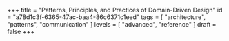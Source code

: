 +++
title = "Patterns, Principles, and Practices of Domain-Driven Design"
id = "a78d1c3f-6365-47ac-baa4-86c6371c1eed"
tags = [ "architecture", "patterns", "communication" ]
levels = [ "advanced", "reference" ]
draft = false
+++
